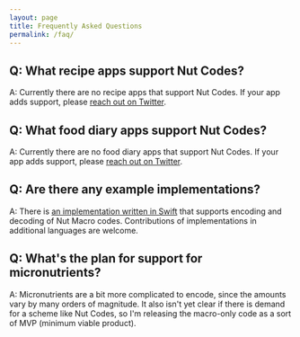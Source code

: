 ```yaml
---
layout: page
title: Frequently Asked Questions
permalink: /faq/
---
```


## Q: What recipe apps support Nut Codes?

A: Currently there are no recipe apps that support Nut Codes. If your app adds support, please [reach out on Twitter](https://twitter.com/nutcodes). 

## Q: What food diary apps support Nut Codes?

A: Currently there are no food diary apps that support Nut Codes. If your app adds support, please [reach out on Twitter](https://twitter.com/nutcodes). 

## Q: Are there any example implementations?

A: There is [an implementation written in Swift](https://github.com/nut-codes/swift) that supports encoding and decoding of Nut Macro codes. Contributions of implementations in additional languages are welcome. 

## Q: What's the plan for support for micronutrients?

A: Micronutrients are a bit more complicated to encode, since the amounts vary by many orders of magnitude. It also isn't yet clear if there is demand for a scheme like Nut Codes, so I'm releasing the macro-only code as a sort of MVP (minimum viable product). 
